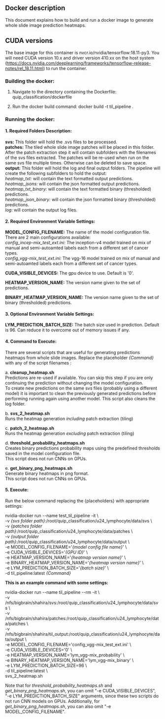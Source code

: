 ## Docker description

This document explains how to build and run a docker image to generate whole slide image prediction heatmaps.

## CUDA versions

The base image for this container is nvcr.io/nvidia/tensorflow:18.11-py3. You will need CUDA version 10.x and driver version 410.xx on the host system (https://docs.nvidia.com/deeplearning/frameworks/tensorflow-release-notes/rel_18.11.html) to run the container. 

### Building the docker:

1. Navigate to the directory containing the Dockerfile: 
quip_classification/dockerfile

2. Run the docker build command:
docker build -t til_pipeline .

### Running the docker:
#### 1. Required Folders Description:
**svs:** This folder will hold the .svs files to be processed.  
**patches:** The tiled whole slide image patches will be placed in this folder. After the patch extraction step it will contain subfolders with the filenames of the svs files extracted. The patches will be re-used when run on the same svs file multiple times. Otherwise can be deleted to save space.  
**output:** This folder will hold the log and final output folders. The pipeline will create the following subfolders to hold the output:  
  *heatmap_txt:* will contain the text formatted output predictions.  
  *heatmap_jsons:* will contain the json formatted output predictions.  
  *heatmap_txt_binary:* will contain the text formatted binary (thresholded) predictions.   
  *heatmap_json_binary:* will contain the json formatted binary (thresholded) predictions.  
  *log:* will contain the output log files.  

#### 2. Required Environment Variable Settings:
**MODEL_CONFIG_FILENAME:** The name of the model configuration file. There are 2 main configurations available:  
  *config_incep-mix_test_ext.ini:* The inception-v4 model trained on mix of manual and semi-autoamted labels each from a different set of cancer types.  
  *config_vgg-mix_test_ext.ini:* The vgg-16 model trained on mix of manual and semi-autoamted labels each from a different set of cancer types.  

**CUDA_VISIBLE_DEVICES:** The gpu device to use. Default is '0'.  

**HEATMAP_VERSION_NAME:** The version name given to the set of predictions.  

**BINARY_HEATMAP_VERSION_NAME:** The version name given to the set of binary (thresholded) predictions.  


#### 3. Optional Environment Variable Settings:
**LYM_PREDICTION_BATCH_SIZE:** The batch size used in prediction. Default is 96. Can reduce it to overcome out of memory issues if any.  

#### 4. Command to Execute:
There are several scripts that are useful for generating predictions heatmaps from whole slide images. Replace the placeholder *{Command}* with any of the script filenames :

a. **cleanup_heatmap.sh**  
Predictions are re-used if available. You can skip this step if you are only continuing the prediction without changing the model configuration.  
To create new predictions on the same svs files (probably using a different model) it is important to clean the previously generated predictions before performing running again using another model. This script also cleans the log folder.

b. **svs_2_heatmap.sh**  
Runs the heatmap generation *including* patch extraction (tiling)

c. **patch_2_heatmap.sh**  
Runs the heatmap generation *excluding* patch extraction (tiling)

d. **threshold_probability_heatmaps.sh**  
Creates binary predictions probability maps using the predefined thresholds saved in the model configuration file.  
This script does not run CNNs on GPUs.

e. **get_binary_png_heatmaps.sh**  
Generate binary heatmaps in png format.  
This script does not run CNNs on GPUs.

  

#### 5. Execute:
Run the below command replacing the {placeholders} with appropriate settings:  

nvidia-docker run --name test_til_pipeline  -it \\  
-v *{svs folder path}*:/root/quip_classification/u24_lymphocyte/data/svs  \\  
-v *{patches folder path}*:/root/quip_classification/u24_lymphocyte/data/patches   \\  
-v *{output folder path}*:/root/quip_classification/u24_lymphocyte/data/output   \\  
-e MODEL_CONFIG_FILENAME='*{model config file name}*'  \\  
-e CUDA_VISIBLE_DEVICES='*{GPU ID}*'  \\  
-e HEATMAP_VERSION_NAME='*{heatmap version name}*'  \\  
-e BINARY_HEATMAP_VERSION_NAME='*{heatmap version name}*'  \\  
-e LYM_PREDICTION_BATCH_SIZE='*{batch size}*'  \\  
-d til_pipeline:latest  *{Command}*
 

**This is an example command with some settings:**  

nvidia-docker run --name til_pipeline --rm -it \\  
-v /nfs/bigbrain/shahira/svs:/root/quip_classification/u24_lymphocyte/data/svs  \\  
-v /nfs/bigbrain/shahira/patches:/root/quip_classification/u24_lymphocyte/data/patches   \\  
-v /nfs/bigbrain/shahira/til_output:/root/quip_classification/u24_lymphocyte/data/output   \\  
-e MODEL_CONFIG_FILENAME='config_vgg-mix_test_ext.ini'  \\  
-e CUDA_VISIBLE_DEVICES='0'  \\  
-e HEATMAP_VERSION_NAME='lym_vgg-mix_probability'  \\  
-e BINARY_HEATMAP_VERSION_NAME='lym_vgg-mix_binary'  \\  
-e LYM_PREDICTION_BATCH_SIZE=96  \\  
-d til_pipeline:latest \\  
svs_2_heatmap.sh


Note that for *threshold_probability_heatmaps.sh* and *get_binary_png_heatmaps.sh*, you can omit "-e CUDA_VISIBLE_DEVICES", "-e LYM_PREDICTION_BATCH_SIZE" arguments, since these two scripts do not run CNN models on GPUs. Additionally, for *get_binary_png_heatmaps.sh*, you can also omit "-e MODEL_CONFIG_FILENAME".

